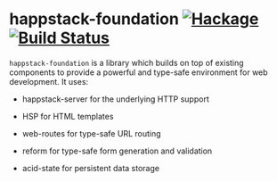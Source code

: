 happstack-foundation [![Hackage](https://img.shields.io/hackage/v/happstack-foundation.svg)](https://hackage.haskell.org/package/happstack-foundation) [![Build Status](https://api.travis-ci.org/Happstack/happstack-foundation.svg?branch=master)](https://travis-ci.org/Happstack/happstack-foundation)
=========

`happstack-foundation` is a library which builds on top of existing components to provide a powerful and type-safe environment for web development. It uses:

  * happstack-server for the underlying HTTP support

  * HSP for HTML templates

  * web-routes for type-safe URL routing

  * reform for type-safe form generation and validation

  * acid-state for persistent data storage
